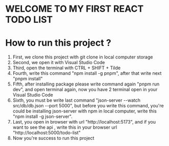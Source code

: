 # WELCOME TO MY FIRST REACT TODO LIST

# How to run this project ?

1. First, we clone this project with git clone in local computer storage
2. Second, we open it with Visual Studio Code
3. Third, open the terminal with CTRL + SHIFT + Tilde
4. Fourth, write this command "npm install -g pnpm", after that write next "pnpm install"
5. Fifth, after installing package please write command again "pnpm run dev", and open terminal again, now you have 2 terminal open in your Visual Studio Code
6. Sixth, you must be write last command "json-server --watch src/db/db.json --port 5000", but before you write this command, you're could be installing json-server with npm in local computer, write this "npm install -g json-server".
7. Last, you open in browser with url "http://localhost:5173", and if you want to see the api , write this in your browser url "http://localhost:5000/todo-list"
8. Now you're success to run this project
